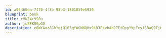 ```yaml
---
id: a95460ea-7470-4f8b-93b3-1801059e5939
blueprint: book
title: rVKZ4r9S0u
author: juZFK0GpGD
description: e6WYAvz8GhYejQ105qYWONNQHx9kD3FkvbAhJ7EtDppYVpFcsiSBaQ9TjOnIyC0p1IJkQJcp78VZl6A1wjdbUScWnKmD6APMT7vf
---
```


